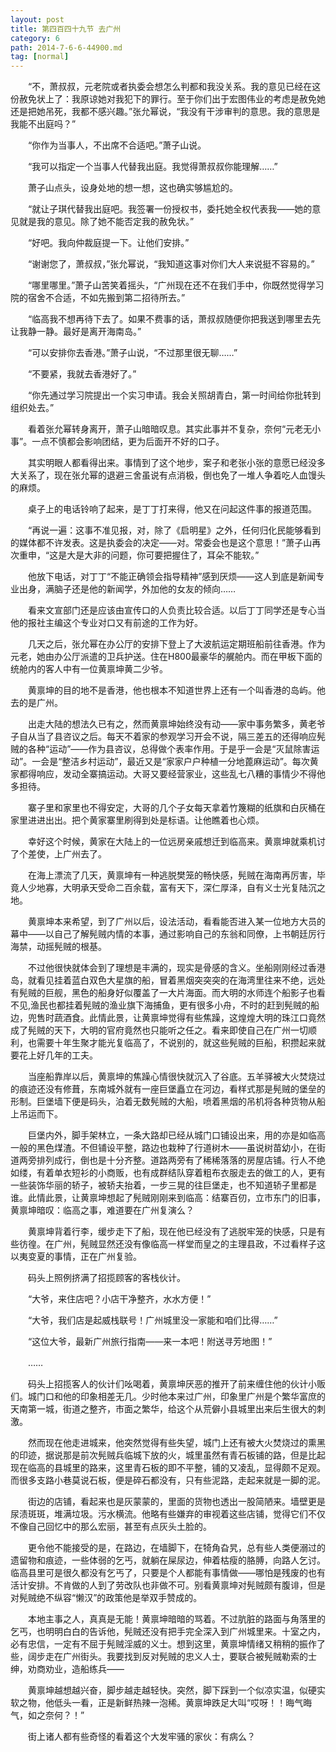 ```yaml
---
layout: post
title: 第四百四十九节 去广州
category: 6
path: 2014-7-6-6-44900.md
tag: [normal]
---
```


　　“不，萧叔叔，元老院或者执委会想怎么判都和我没关系。我的意见已经在这份赦免状上了：我原谅她对我犯下的罪行。至于你们出于宏图伟业的考虑是赦免她还是把她吊死，我都不感兴趣。”张允幂说，“我没有干涉审判的意思。我的意思是我能不出庭吗？”

　　“你作为当事人，不出席不合适吧。”萧子山说。

　　“我可以指定一个当事人代替我出庭。我觉得萧叔叔你能理解……”

　　萧子山点头，设身处地的想一想，这也确实够尴尬的。

　　“就让子琪代替我出庭吧。我签署一份授权书，委托她全权代表我——她的意见就是我的意见。除了她不能否定我的赦免状。”

　　“好吧。我向仲裁庭提一下。让他们安排。”

　　“谢谢您了，萧叔叔，”张允幂说，“我知道这事对你们大人来说挺不容易的。”

　　“哪里哪里。”萧子山苦笑着摇头，“广州现在还不在我们手中，你既然觉得学习院的宿舍不合适，不如先搬到第二招待所去。”

　　“临高我不想再待下去了。如果不费事的话，萧叔叔随便你把我送到哪里去先让我静一静。最好是离开海南岛。”

　　“可以安排你去香港。”萧子山说，“不过那里很无聊……”

　　“不要紧，我就去香港好了。”

　　“你先通过学习院提出一个实习申请。我会关照胡青白，第一时间给你批转到组织处去。”

　　看着张允幂转身离开，萧子山暗暗叹息。其实此事并不复杂，奈何“元老无小事”。一点不慎都会影响团结，更为后面开不好的口子。

　　其实明眼人都看得出来。事情到了这个地步，案子和老张小张的意愿已经没多大关系了，现在张允幂的退避三舍虽说有点消极，倒也免了一堆人争着吃人血馒头的麻烦。

　　桌子上的电话铃响了起来，是丁丁打来得，他又在问起这件事的报道范围。

　　“再说一遍：这事不准见报，对，除了《启明星》之外，任何归化民能够看到的媒体都不许发表。这是执委会的决定——对。常委会也是这个意思！”萧子山再次重申，“这是大是大非的问题，你可要把握住了，耳朵不能软。”

　　他放下电话，对丁丁“不能正确领会指导精神”感到厌烦——这人到底是新闻专业出身，满脑子还是他的新闻学，外加他的女友的倾向……

　　看来文宣部门还是应该由宣传口的人负责比较合适。以后丁丁同学还是专心当他的报社主编这个专业对口又有前途的工作为好。

　　几天之后，张允幂在办公厅的安排下登上了大波航运定期班船前往香港。作为元老，她由办公厅派遣的卫兵护送。住在H800最豪华的艉舱内。而在甲板下面的统舱内的客人中有一位黄禀坤黄二少爷。

　　黄禀坤的目的地不是香港，他也根本不知道世界上还有一个叫香港的岛屿。他去的是广州。

　　出走大陆的想法久已有之，然而黄禀坤始终没有动——家中事务繁多，黄老爷子自从当了县咨议之后。每天不着家的参观学习开会不说，隔三差五的还得响应髡贼的各种“运动”——作为县咨议，总得做个表率作用。于是乎一会是“灭鼠除害运动”。一会是“整洁乡村运动”，最近又是“家家户户种植一分地蓖麻运动”。每次黄家都得响应，发动全寨搞运动。大哥又要经营家业，这些乱七八糟的事情少不得他多担待。

　　寨子里和家里也不得安定，大哥的几个子女每天拿着竹篾糊的纸旗和白灰桶在家里进进出出。把个黄家寨里刷得到处是标语。让他瞧着也心烦。

　　幸好这个时候，黄家在大陆上的一位远房亲戚想迁到临高来。黄禀坤就乘机讨了个差使，上广州去了。

　　在海上漂流了几天，黄禀坤有一种逃脱樊笼的畅快感，髡贼在海南再厉害，毕竟人少地寡，大明承天受命二百余载，富有天下，深仁厚泽，自有义士光复陆沉之地。

　　黄禀坤本来希望，到了广州以后，设法活动，看看能否进入某一位地方大员的幕中——以自己了解髡贼内情的本事，通过影响自己的东翁和同僚，上书朝廷厉行海禁，动摇髡贼的根基。

　　不过他很快就体会到了理想是丰满的，现实是骨感的含义。坐船刚刚经过香港岛，就看见挂着蓝白双色大星旗的船，冒着黑烟突突突的在海湾里往来不绝，远处有髡贼的巨舰，黑色的船身好似覆盖了一大片海面。而大明的水师连个船影子也看不见,渔民也都挂着髡贼的渔业旗下海捕鱼，更有很多小舟，不时的赶到髡贼的船边，兜售时蔬酒食。此情此景，让黄禀坤觉得有些焦躁，这煌煌大明的珠江口竟然成了髡贼的天下，大明的官府竟然也只能听之任之。看来即使自己在广州一切顺利，也需要十年生聚才能光复临高了，不说别的，就这些髡贼的巨船，积攒起来就要花上好几年的工夫。

　　当座船靠岸以后，黄禀坤的焦躁心情很快就沉入了谷底。五羊驿被大火焚烧过的痕迹还没有修葺，东南城外就有一座巨堡矗立在河边，看样式那是髡贼的堡垒的形制。巨堡墙下便是码头，泊着无数髡贼的大船，喷着黑烟的吊机将各种货物从船上吊运而下。

　　巨堡内外，脚手架林立，一条大路却已经从城门口铺设出来，用的亦是如临高一般的黑色煤渣。不但铺设平整，路边也栽种了行道树木——虽说树苗幼小，在街道两旁排列成行，倒也是十分齐整。道路两旁有了稀稀落落的房屋店铺。行人不绝如缕，有着单衣短衫的小商贩，也有成群结队穿着粗布衣服走去的做工的人，更有一些装饰华丽的轿子，被轿夫抬着，一步三晃的往巨堡走，也不知道轿子里都是谁。此情此景，让黄禀坤想起了髡贼刚刚来到临高：结寨百仞，立市东门的旧事，黄禀坤暗叹：临高之事，难道要在广州复演么？

　　黄禀坤背着行李，缓步走下了船，现在他已经没有了逃脱牢笼的快感，只是有些彷徨。在广州，髡贼显然还没有像临高一样堂而皇之的主理县政，不过看样子这以夷变夏的事情，正在广州复验。

　　码头上照例挤满了招揽顾客的客栈伙计。

　　“大爷，来住店吧？小店干净整齐，水水方便！”

　　“大爷，我们店是起威栈联号！广州城里没一家能和咱们比得……”

　　“这位大爷，最新广州旅行指南——来一本吧！附送寻芳地图！”

　　……

　　码头上招揽客人的伙计们吆喝着，黄禀坤厌恶的推开了前来缠住他的伙计小贩们。城门口和他的印象相差无几。少时他本来过广州，印象里广州是个繁华富庶的天南第一城，街道之整齐，市面之繁华，给这个从荒僻小县城里出来后生很大的刺激。

　　然而现在他走进城来，他突然觉得有些失望，城门上还有被大火焚烧过的熏黑的印迹，据说那是前次髡贼兵临城下放的火，城里虽然有青石板铺的路，但是比起现在临高的县城里的路来，这里青石板的即不平整，铺的又凌乱，显得颇不足观。而很多支路小巷莫说石板，便是碎石都没有，只有些泥路，走起来就是一脚的泥。

　　街边的店铺，看起来也是灰蒙蒙的，里面的货物也透出一股简陋来。墙壁更是尿渍斑斑，堆满垃圾。污水横流。他略有些嫌弃的审视着这些店铺，觉得它们不仅不像自己回忆中的那么宏丽，甚至有点灰头土脸的。

　　更令他不能接受的是，在路边，在墙脚下，在犄角旮旯，总有些人类便溺过的遗留物和痕迹，一些体弱的乞丐，就躺在屎尿边，伸着枯瘦的胳膊，向路人乞讨。临高县里可是很久都没有乞丐了，只要是个人都能有事情做——哪怕是残废的也有活计安排。不肯做的人到了劳改队也非做不可。别看黄禀坤对髡贼颇有腹诽，但是对髡贼绝不纵容“懒汉”的政策他是举双手赞成的。

　　本地主事之人，真真是无能！黄禀坤暗暗的骂着。不过肮脏的路面与角落里的乞丐，也明明白白的告诉他，髡贼还没有把手完全深入到广州城里来。十室之内，必有忠信，一定有不屈于髡贼淫威的义士。想到这里，黄禀坤情绪又稍稍的振作了些，阔步走在广州街头。我要找到反对髡贼的忠义人士，要联合被髡贼勒索的士绅，劝商劝业，造船练兵——

　　黄禀坤越想越兴奋，脚步越走越轻快。突然，脚下踩到一个似凉实温，似硬实软之物，他低头一看，正是新鲜热辣一泡稀。黄禀坤跌足大叫“哎呀！！晦气晦气，如之奈何？！”

　　街上诸人都有些奇怪的看着这个大发牢骚的家伙：有病么？
